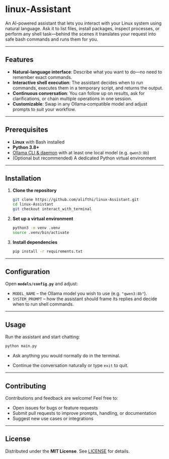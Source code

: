 # linux‑Assistant

An AI-powered assistant that lets you interact with your Linux system using natural language. Ask it to list files, install packages, inspect processes, or perform any shell task—behind the scenes it translates your request into safe bash commands and runs them for you.

---

## Features

- **Natural‑language interface**: Describe what you want to do—no need to remember exact commands.  
- **Interactive shell execution**: The assistant decides when to run commands, executes them in a temporary script, and returns the output.  
- **Continuous conversation**: You can follow up on results, ask for clarifications, or chain multiple operations in one session.  
- **Customizable**: Swap in any Ollama‑compatible model and adjust prompts to suit your workflow.

---

## Prerequisites

- **Linux** with Bash installed  
- **Python 3.8+**  
- [Ollama CLI & daemon](https://ollama.com/) with at least one local model (e.g. `qwen3:8b`)  
- (Optional but recommended) A dedicated Python virtual environment

---

## Installation

1. **Clone the repository**  
   ```bash
   git clone https://github.com/alifthi/linux-Assistant.git
   cd linux-Assistant
   git checkout interact_with_terminal
   ```

2. **Set up a virtual environment**  
   ```bash
   python3 -m venv .venv
   source .venv/bin/activate
   ```

3. **Install dependencies**  
   ```bash
   pip install -r requirements.txt
   ```

---

## Configuration

Open **`models/config.py`** and adjust:

- `MODEL_NAME` – the Ollama model you wish to use (e.g. `"qwen3:8b"`).  
- `SYSTEM_PROMPT` – how the assistant should frame its replies and decide when to run shell commands.

---

## Usage

Run the assistant and start chatting:

```bash
python main.py
```

- Ask anything you would normally do in the terminal.

- Continue the conversation naturally or type `exit` to quit.

---

## Contributing

Contributions and feedback are welcome! Feel free to:

- Open issues for bugs or feature requests  
- Submit pull requests to improve prompts, handling, or documentation  
- Suggest new use cases or integrations

---

## License

Distributed under the **MIT License**. See [LICENSE](LICENSE) for details.  
